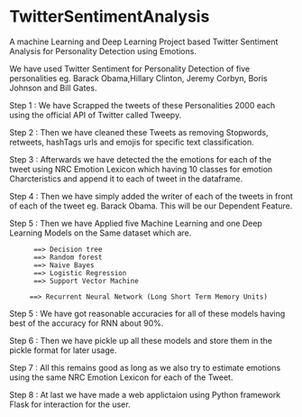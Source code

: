 # TwitterSentimentAnalysis
 A machine Learning and Deep Learning Project based Twitter Sentiment Analysis for Personality Detection using Emotions.
 
 We have used Twitter Sentiment for Personality Detection of five personalities eg. Barack Obama,Hillary Clinton, Jeremy Corbyn, Boris Johnson and Bill Gates.
 
  Step 1 : We have Scrapped the tweets of these Personalities 2000 each using the official API of Twitter called Tweepy.
 
 
  Step 2 : Then we have cleaned these Tweets as removing Stopwords, retweets, hashTags urls and emojis for specific text classification.
 
  Step 3 : Afterwards we have detected the the emotions for each of the tweet using NRC Emotion Lexicon which having 10 classes for emotion Charcteristics and append it to each of            tweet in the dataframe. 
 
  Step 4 : Then we have simply added the writer of each of the tweets in front of each of the tweet eg. Barack Obama. This will be our Dependent Feature.
 
  Step 5 : Then we have Applied five Machine Learning and one Deep Learning Models on the Same dataset which are.
          
          ==> Decision tree
          ==> Random forest
          ==> Naive Bayes
          ==> Logistic Regression
          ==> Support Vector Machine
         
         ==> Recurrent Neural Network (Long Short Term Memory Units)
         
  Step 5 : We have got reasonable accuracies for all of these models having best of the accuracy for RNN about 90%.
 
  Step 6 : Then we have pickle up all these models and store them in the pickle format for later usage.
 
  Step 7 : All this remains good as long as we also try to estimate emotions using the same NRC Emotion Lexicon  for each of the Tweet.
 
  Step 8 : At last we have made a web applictaion using Python framework Flask for interaction for the user.
 
 

